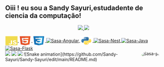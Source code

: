 ## Oiii ! eu sou a Sandy Sayuri,estudadente de ciencia da computação!
<div align="center">
  <a href="https://github.com/Sandy-Sayuri">
  <img height="180em" src="https://github-readme-stats.vercel.app/api?username=Sandy-Sayuri&show_icons=true&theme=panda&include_all_commits=true&count_private=true"/>
  <img height="180em" src="https://github-readme-stats.vercel.app/api/top-langs/?username=Sandy-Sayuri&layout=compact&langs_count=7&theme=panda"/>
</div>
<div style="display: inline_block"><br>
  <img align="center" alt="Sasa-Js" height="30" width="40" src="https://raw.githubusercontent.com/devicons/devicon/master/icons/javascript/javascript-plain.svg">
  <img align="center" alt="Sasa-HTML" height="30" width="40" src="https://raw.githubusercontent.com/devicons/devicon/master/icons/html5/html5-original.svg">
  <img align="center" alt="Sasa-CSS" height="30" width="40" src="https://raw.githubusercontent.com/devicons/devicon/master/icons/css3/css3-original.svg">
  <img align="center" alt="Sasa-Angular" height="30" width="40" src="https://cdn.jsdelivr.net/gh/devicons/devicon/icons/angularjs/angularjs-plain.svg" />
  <img align="center" alt="Sasa-Python" height="30" width="40" src="https://raw.githubusercontent.com/devicons/devicon/master/icons/python/python-original.svg">
   <img align="center"alt="Sasa-Nest" height="30" width="40"src="https://cdn.jsdelivr.net/gh/devicons/devicon/icons/nestjs/nestjs-plain.svg" />
  <img align="center"alt="Sasa-Java" height="30" width="40"src="https://cdn.jsdelivr.net/gh/devicons/devicon/icons/java/java-original.svg" />
  <img  align="center"alt="Sasa-Flask" height="30" width="40"src="https://cdn.jsdelivr.net/gh/devicons/devicon/icons/flask/flask-original.svg" />
  </div>  
    <img align="right" alt="Sasa-pic" height="200" style="border-radius:1000px;" src="https://i.picasion.com/pic92/0fd55a0ad3a0d68c6cd73d8411e0c0e7.gif">

  <div> 
  <a href="https://www.instagram.com/sandysayurikatsumata/" target="_blank"><img src="https://img.shields.io/badge/-Instagram-%23E4405F?style=for-the-badge&logo=instagram&logoColor=white" target="_blank"></a>
  <a href = "mailto:sandysayuri120@gmail.com"><img src="https://img.shields.io/badge/Gmail-D14836?style=for-the-badge&logo=gmail&logoColor=white" target="_blank"></a>
  <a href="https://www.linkedin.com/in/sandy-sayuri-37a69b189/" target="_blank"><img src="https://img.shields.io/badge/-LinkedIn-%230077B5?style=for-the-badge&logo=linkedin&logoColor=white" target="_blank"></a> 
 ![Snake animation](https://github.com/Sandy-Sayuri/Sandy-Sayuri/edit/main/README.md)
</div>
